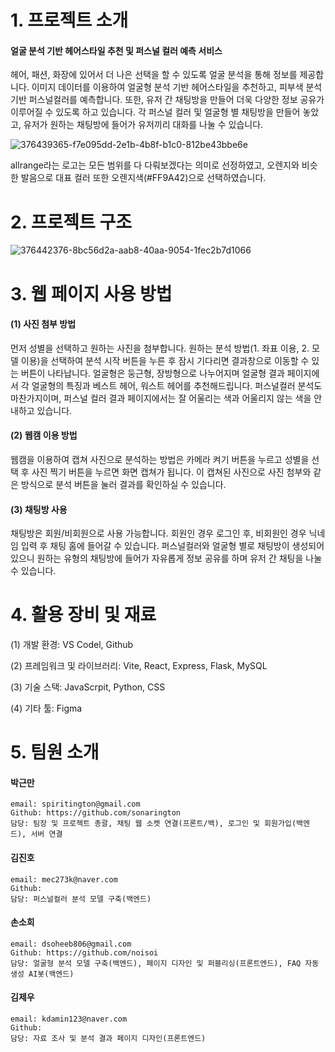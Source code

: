 # 1. 프로젝트 소개

#### 얼굴 분석 기반 헤어스타일 추천 및 퍼스널 컬러 예측 서비스
헤어, 패션, 화장에 있어서 더 나은 선택을 할 수 있도록 얼굴 분석을 통해 정보를 제공합니다. 이미지 데이터를 이용하여 얼굴형 분석 기반 헤어스타일을 추천하고, 피부색 분석 기반 퍼스널컬러를 예측합니다.
또한, 유저 간 채팅방을 만들어 더욱 다양한 정보 공유가 이루어질 수 있도록 하고 있습니다. 각 퍼스널 컬러 및 얼굴형 별 채팅방을 만들어 놓았고, 유저가 원하는 채팅방에 들어가 유저끼리 대화를 나눌 수 있습니다.

![376439365-f7e095dd-2e1b-4b8f-b1c0-812be43bbe6e](https://github.com/user-attachments/assets/afe43fd8-d292-42b3-87e9-5f8d54a98b8a)

allrange라는 로고는 모든 범위를 다 다뤄보겠다는 의미로 선정하였고, 오렌지와 비슷한 발음으로 대표 컬러 또한 오렌지색(#FF9A42)으로 선택하였습니다.


# 2. 프로젝트 구조
![376442376-8bc56d2a-aab8-40aa-9054-1fec2b7d1066](https://github.com/user-attachments/assets/5a2ccc7c-2f9d-4858-baf2-c4792edad52a)

# 3. 웹 페이지 사용 방법
#### (1) 사진 첨부 방법
먼저 성별을 선택하고 원하는 사진을 첨부합니다. 원하는 분석 방법(1. 좌표 이용, 2. 모델 이용)을 선택하여 분석 시작 버튼을 누른 후 잠시 기다리면 결과창으로 이동할 수 있는 버튼이 나타납니다. 얼굴형은 둥근형, 장방형으로 나누어지며 얼굴형 결과 페이지에서 각 얼굴형의 특징과 베스트 헤어, 워스트 헤어를 추천해드립니다. 퍼스널컬러 분석도 마찬가지이며, 퍼스널 컬러 결과 페이지에서는 잘 어울리는 색과 어울리지 않는 색을 안내하고 있습니다.
#### (2) 웹캠 이용 방법
웹캠을 이용하여 캡쳐 사진으로 분석하는 방법은 카메라 켜기 버튼을 누르고 성별을 선택 후 사진 찍기 버튼을 누르면 화면 캡쳐가 됩니다. 이 캡쳐된 사진으로 사진 첨부와 같은 방식으로 분석 버튼을 눌러 결과를 확인하실 수 있습니다.
#### (3) 채팅방 사용
채팅방은 회원/비회원으로 사용 가능합니다. 회원인 경우 로그인 후, 비회원인 경우 닉네임 입력 후 채팅 홈에 들어갈 수 있습니다. 퍼스널컬러와 얼굴형 별로 채팅방이 생성되어 있으니 원하는 유형의 채팅방에 들어가 자유롭게 정보 공유를 하며 유저 간 채팅을 나눌 수 있습니다.

# 4. 활용 장비 및 재료

(1) 개발 환경: VS Codel, Github
    
(2) 프레임워크 및 라이브러리:  Vite, React, Express, Flask, MySQL
    
(3) 기술 스택: JavaScrpit, Python, CSS
    
(4) 기타 툴: Figma


# 5. 팀원 소개

#### 박근만
```
email: spiritington@gmail.com
Github: https://github.com/sonarington
담당: 팀장 및 프로젝트 총괄, 채팅 웹 소켓 연결(프론트/백), 로그인 및 회원가입(백엔드), 서버 연결
```

#### 김진호
```
email: mec273k@naver.com
Github: 
담당: 퍼스널컬러 분석 모델 구축(백엔드)
```

#### 손소희
```
email: dsoheeb806@gmail.com
Github: https://github.com/noisoi
담당: 얼굴형 분석 모델 구축(백엔드), 페이지 디자인 및 퍼블리싱(프론트엔드), FAQ 자동생성 AI봇(백엔드)
```

#### 김제우
```
email: kdamin123@naver.com
Github: 
담당: 자료 조사 및 분석 결과 페이지 디자인(프론트엔드)
```
